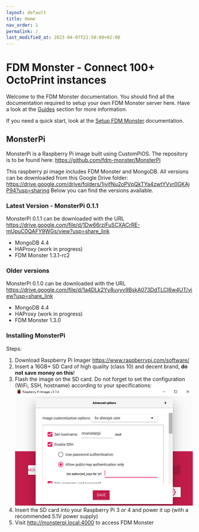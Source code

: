 ```yaml
---
layout: default
title: Home
nav_order: 1
permalink: /
last_modified_at: 2023-04-07T21:50:00+02:00
---
```


# FDM Monster - Connect 100+ OctoPrint instances

Welcome to the FDM Monster documentation. You should find all the documentation required to setup your own FDM Monster server here. Have a look at the [Guides](guides) section for more information.

If you need a quick start, look at the [Setup FDM Monster](guides/setup.md) documentation.

## MonsterPi 
MonsterPi is a Raspberry Pi image built using CustomPiOS. The repository is to be found here: https://github.com/fdm-monster/MonsterPi

This raspberry pi image includes FDM Monster and MongoDB. All versions can be downloaded from this Google Drive folder: https://drive.google.com/drive/folders/1jyifNu2oPVpQkTYa4zwtYVvr0GKAjP94?usp=sharing
Below you can find the versions available.

### Latest Version - MonsterPi 0.1.1
MonsterPi 0.1.1 can be downloaded with the URL https://drive.google.com/file/d/1Dw66rziFuSCXACrRE-mUpuC0QAFY9WGs/view?usp=share_link
- MongoDB 4.4
- HAProxy (work in progress)
- FDM Monster 1.3.1-rc2

### Older versions
MonsterPi 0.1.0 can be downloaded with the URL https://drive.google.com/file/d/1a4DLk2Yy8uvyv9BskA073DdTLCI6w4UT/view?usp=share_link
- MongoDB 4.4
- HAProxy (work in progress)
- FDM Monster 1.3.0

### Installing MonsterPi
Steps:
1) Download Raspberry Pi Imager https://www.raspberrypi.com/software/
2) Insert a 16GB+ SD Card of high quality (class 10) and decent brand, **do not save money on this**!
3) Flash the image on the SD card. Do not forget to set the configuration (WiFi, SSH, hostname) according to your specifications:
   ![RaspberryPiImager.png](images/raspberrypi-imager.png)
4) Insert the SD card into your Raspberry Pi 3 or 4 and power it up (with a recommended 5.1V power supply)
5) Visit http://monsterpi.local:4000 to access FDM Monster
